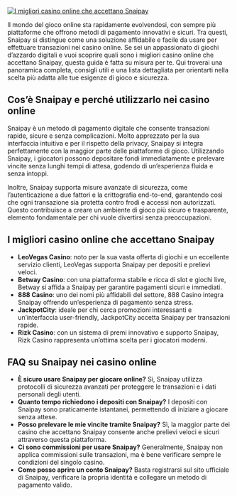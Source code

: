 [![I migliori casino online che accettano Snaipay](https://123-caf.pages.dev/gitsignup.png)](https://vrmoo.ru/Bt82HjjY)

<p>Il mondo del gioco online sta rapidamente evolvendosi, con sempre più piattaforme che offrono metodi di pagamento innovativi e sicuri. Tra questi, Snaipay si distingue come una soluzione affidabile e facile da usare per effettuare transazioni nei casino online. Se sei un appassionato di giochi d’azzardo digitali e vuoi scoprire quali sono i migliori casino online che accettano Snaipay, questa guida è fatta su misura per te. Qui troverai una panoramica completa, consigli utili e una lista dettagliata per orientarti nella scelta più adatta alle tue esigenze di gioco e sicurezza.</p>  <h2>Cos’è Snaipay e perché utilizzarlo nei casino online</h2> <p>Snaipay è un metodo di pagamento digitale che consente transazioni rapide, sicure e senza complicazioni. Molto apprezzato per la sua interfaccia intuitiva e per il rispetto della privacy, Snaipay si integra perfettamente con la maggior parte delle piattaforme di gioco. Utilizzando Snaipay, i giocatori possono depositare fondi immediatamente e prelevare vincite senza lunghi tempi di attesa, godendo di un’esperienza fluida e senza intoppi.</p>  <p>Inoltre, Snaipay supporta misure avanzate di sicurezza, come l’autenticazione a due fattori e la crittografia end-to-end, garantendo così che ogni transazione sia protetta contro frodi e accessi non autorizzati. Questo contribuisce a creare un ambiente di gioco più sicuro e trasparente, elemento fondamentale per chi vuole divertirsi senza preoccupazioni.</p>  <h2>I migliori casino online che accettano Snaipay</h2> <ul>   <li><strong>LeoVegas Casino</strong>: noto per la sua vasta offerta di giochi e un eccellente servizio clienti, LeoVegas supporta Snaipay per depositi e prelievi veloci.</li>   <li><strong>Betway Casino</strong>: con una piattaforma stabile e ricca di slot e giochi live, Betway si affida a Snaipay per garantire pagamenti sicuri e immediati.</li>   <li><strong>888 Casino</strong>: uno dei nomi più affidabili del settore, 888 Casino integra Snaipay offrendo un’esperienza di pagamento senza stress.</li>   <li><strong>JackpotCity</strong>: ideale per chi cerca promozioni interessanti e un’interfaccia user-friendly, JackpotCity accetta Snaipay per transazioni rapide.</li>   <li><strong>Rizk Casino</strong>: con un sistema di premi innovativo e supporto Snaipay, Rizk Casino rappresenta un’ottima scelta per i giocatori moderni.</li> </ul>  <h2>FAQ su Snaipay nei casino online</h2> <ul>   <li><strong>È sicuro usare Snaipay per giocare online?</strong> Sì, Snaipay utilizza protocolli di sicurezza avanzati per proteggere le transazioni e i dati personali degli utenti.</li>   <li><strong>Quanto tempo richiedono i depositi con Snaipay?</strong> I depositi con Snaipay sono praticamente istantanei, permettendo di iniziare a giocare senza attese.</li>   <li><strong>Posso prelevare le mie vincite tramite Snaipay?</strong> Sì, la maggior parte dei casino che accettano Snaipay consente anche prelievi veloci e sicuri attraverso questa piattaforma.</li>   <li><strong>Ci sono commissioni per usare Snaipay?</strong> Generalmente, Snaipay non applica commissioni sulle transazioni, ma è bene verificare sempre le condizioni del singolo casino.</li>   <li><strong>Come posso aprire un conto Snaipay?</strong> Basta registrarsi sul sito ufficiale di Snaipay, verificare la propria identità e collegare un metodo di pagamento valido.</li> </ul>